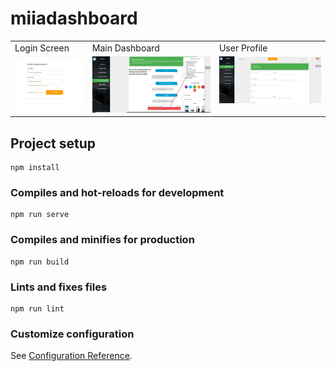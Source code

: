 # miiadashboard


<table>
  <tr>
    <td>Login Screen </td>
     <td>Main Dashboard</td>
     <td>User Profile</td>
  </tr>
  <tr>
    <td valign="top"><img src="screenshots/dashboardlogin.png" ></td>
    <td valign="top"><img src="screenshots/Searchproviderbot.png" ></td>
    <td valign="top"><img src="screenshots/userprofile.png" ></td>
  </tr>
 </table>



## Project setup
```
npm install
```

### Compiles and hot-reloads for development
```
npm run serve
```

### Compiles and minifies for production
```
npm run build
```

### Lints and fixes files
```
npm run lint
```

### Customize configuration
See [Configuration Reference](https://cli.vuejs.org/config/).
